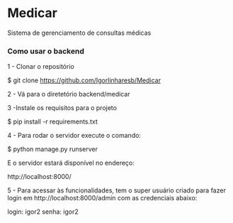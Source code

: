 # Medicar

Sistema de gerenciamento de consultas médicas

### Como usar o backend

1 - Clonar o repositório

$ git clone https://github.com/Igorlinharesb/Medicar

2 - Vá para o diretetório backend/medicar

3 -Instale os requisitos para o projeto

$ pip install -r requirements.txt

4 - Para rodar o servidor execute o comando:

$ python manage.py runserver

E o servidor estará disponível no endereço:

http://localhost:8000/

5 - Para acessar às funcionalidades, tem o super usuário criado para fazer login em http://localhost:8000/admin com as credenciais abaixo:

login: igor2
senha: igor2

